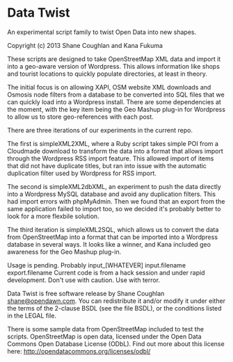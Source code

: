 Data Twist
==========

An experimental script family to twist Open Data into new shapes.

Copyright (c) 2013 Shane Coughlan and Kana Fukuma

These scripts are designed to take OpenStreetMap XML data and import it
into a geo-aware version of Wordpress. This allows information like shops
and tourist locations to quickly populate directories, at least in
theory.

The initial focus is on allowing XAPI, OSM website XML downloads and
Osmosis node filters from a database to be converted into SQL files that
we can quickly load into a Wordpress install. There are some dependencies
at the moment, with the key item being the Geo Mashup plug-in for Wordpress
to allow us to store geo-references with each post.

There are three iterations of our experiments in the current repo.

The first is simpleXML2XML, where a Ruby script takes simple POI from a
Cloudmade download to transform the data into a format that allows import
through the Wordpress RSS import feature. This allowed import of items
that did not have duplicate titles, but ran into issue with the automatic
duplication filter used by Wordpress for RSS import.

The second is simpleXML2dbXML, an experiment to push the data directly into
a Wordpress MySQL database and avoid any duplication filters. This had
import errors with phpMyAdmin. Then we found that an export from the same
application failed to import too, so we decided it's probably better to
look for a more flexbile solution.

The third iteration is simpleXML2SQL, which allows us to convert the data
from OpenStreetMap into a format that can be imported into a Wordpress
database in several ways. It looks like a winner, and Kana included geo
awareness for the Geo Mashup plug-in.

Usage is pending. Probably input_[WHATEVER] input.filename export.filename
Current code is from a hack session and under rapid development.
Don't use with caution. Use with terror.

Data Twist is free software release by Shane Coughlan <shane@opendawn.com>.
You can redistribute it and/or modify it under either the terms of the
2-clause BSDL (see the file BSDL), or the conditions listed in the LEGAL
file.

There is some sample data from OpenStreetMap included to test the scripts.
OpenStreetMap is open data, licensed under the Open Data Commons Open
Database License (ODbL). Find out more about this license here:
http://opendatacommons.org/licenses/odbl/